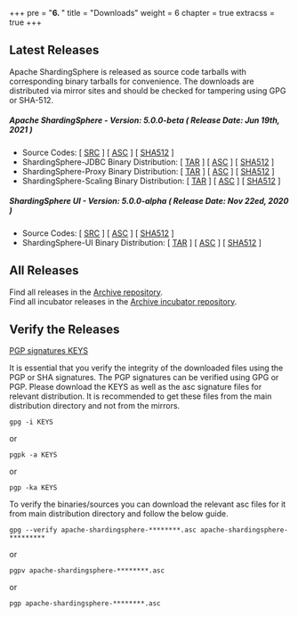 +++
pre = "<b>6. </b>"
title = "Downloads"
weight = 6
chapter = true
extracss = true
+++

## Latest Releases

Apache ShardingSphere is released as source code tarballs with corresponding binary tarballs for convenience.
The downloads are distributed via mirror sites and should be checked for tampering using GPG or SHA-512.

##### Apache ShardingSphere - Version: 5.0.0-beta ( Release Date: Jun 19th, 2021 )

- Source Codes: [ [<u>SRC</u>](https://www.apache.org/dyn/closer.cgi/shardingsphere/5.0.0-beta/apache-shardingsphere-5.0.0-beta-src.zip) ] [ [<u>ASC</u>](https://downloads.apache.org/shardingsphere/5.0.0-beta/apache-shardingsphere-5.0.0-beta-src.zip.asc) ] [ [<u>SHA512</u>](https://downloads.apache.org/shardingsphere/5.0.0-beta/apache-shardingsphere-5.0.0-beta-src.zip.sha512) ]
- ShardingSphere-JDBC Binary Distribution: [ [<u>TAR</u>](https://www.apache.org/dyn/closer.cgi/shardingsphere/5.0.0-beta/apache-shardingsphere-5.0.0-beta-shardingsphere-jdbc-bin.tar.gz) ] [ [<u>ASC</u>](https://downloads.apache.org/shardingsphere/5.0.0-beta/apache-shardingsphere-5.0.0-beta-shardingsphere-jdbc-bin.tar.gz.asc) ] [ [<u>SHA512</u>](https://downloads.apache.org/shardingsphere/5.0.0-beta/apache-shardingsphere-5.0.0-beta-shardingsphere-jdbc-bin.tar.gz.sha512) ]
- ShardingSphere-Proxy Binary Distribution: [ [<u>TAR</u>](https://www.apache.org/dyn/closer.cgi/shardingsphere/5.0.0-beta/apache-shardingsphere-5.0.0-beta-shardingsphere-proxy-bin.tar.gz) ] [ [<u>ASC</u>](https://downloads.apache.org/shardingsphere/5.0.0-beta/apache-shardingsphere-5.0.0-beta-shardingsphere-proxy-bin.tar.gz.asc) ] [ [<u>SHA512</u>](https://downloads.apache.org/shardingsphere/5.0.0-beta/apache-shardingsphere-5.0.0-beta-shardingsphere-proxy-bin.tar.gz.sha512) ]
- ShardingSphere-Scaling Binary Distribution: [ [<u>TAR</u>](https://www.apache.org/dyn/closer.cgi/shardingsphere/5.0.0-beta/apache-shardingsphere-5.0.0-beta-shardingsphere-scaling-bin.tar.gz) ] [ [<u>ASC</u>](https://downloads.apache.org/shardingsphere/5.0.0-beta/apache-shardingsphere-5.0.0-beta-shardingsphere-scaling-bin.tar.gz.asc) ] [ [<u>SHA512</u>](https://downloads.apache.org/shardingsphere/5.0.0-beta/apache-shardingsphere-5.0.0-beta-shardingsphere-scaling-bin.tar.gz.sha512) ]

##### ShardingSphere UI - Version: 5.0.0-alpha ( Release Date: Nov 22ed, 2020 )

- Source Codes: [ [<u>SRC</u>](https://www.apache.org/dyn/closer.cgi/shardingsphere/shardingsphere-ui-5.0.0-alpha/apache-shardingsphere-5.0.0-alpha-shardingsphere-ui-src.zip ) ] [ [<u>ASC</u>](https://downloads.apache.org/shardingsphere/shardingsphere-ui-5.0.0-alpha/apache-shardingsphere-5.0.0-alpha-shardingsphere-ui-src.zip.asc) ] [ [<u>SHA512</u>](https://downloads.apache.org/shardingsphere/shardingsphere-ui-5.0.0-alpha/apache-shardingsphere-5.0.0-alpha-shardingsphere-ui-src.zip.sha512) ]
- ShardingSphere-UI Binary Distribution: [ [<u>TAR</u>](https://www.apache.org/dyn/closer.cgi/shardingsphere/shardingsphere-ui-5.0.0-alpha/apache-shardingsphere-5.0.0-alpha-shardingsphere-ui-bin.tar.gz) ] [ [<u>ASC</u>](https://downloads.apache.org/shardingsphere/shardingsphere-ui-5.0.0-alpha/apache-shardingsphere-5.0.0-alpha-shardingsphere-ui-bin.tar.gz.asc) ] [ [<u>SHA512</u>](https://downloads.apache.org/shardingsphere/shardingsphere-ui-5.0.0-alpha/apache-shardingsphere-5.0.0-alpha-shardingsphere-ui-bin.tar.gz.sha512) ]

## All Releases

Find all releases in the [Archive repository](https://archive.apache.org/dist/shardingsphere/).</br>
Find all incubator releases in the [Archive incubator repository](https://archive.apache.org/dist/incubator/shardingsphere/).

## Verify the Releases

[PGP signatures KEYS](https://downloads.apache.org/shardingsphere/KEYS)

It is essential that you verify the integrity of the downloaded files using the PGP or SHA signatures.
The PGP signatures can be verified using GPG or PGP.
Please download the KEYS as well as the asc signature files for relevant distribution.
It is recommended to get these files from the main distribution directory and not from the mirrors.

```shell
gpg -i KEYS
```

or

```shell
pgpk -a KEYS
```

or

```shell
pgp -ka KEYS
```

To verify the binaries/sources you can download the relevant asc files for it from main distribution directory and follow the below guide.

```shell
gpg --verify apache-shardingsphere-********.asc apache-shardingsphere-*********
```

or

```shell
pgpv apache-shardingsphere-********.asc
```

or

```shell
pgp apache-shardingsphere-********.asc
```
